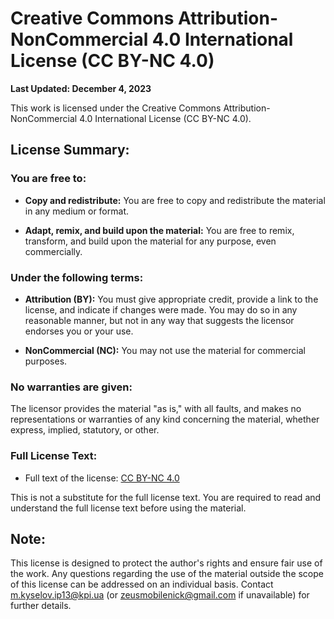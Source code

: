 # Creative Commons Attribution-NonCommercial 4.0 International License (CC BY-NC 4.0)

**Last Updated: December 4, 2023**

This work is licensed under the Creative Commons Attribution-NonCommercial 4.0 International License (CC BY-NC 4.0).

## License Summary:

### You are free to:

- **Copy and redistribute:** You are free to copy and redistribute the material in any medium or format.

- **Adapt, remix, and build upon the material:** You are free to remix, transform, and build upon the material for any purpose, even commercially.

### Under the following terms:

- **Attribution (BY):** You must give appropriate credit, provide a link to the license, and indicate if changes were made. You may do so in any reasonable manner, but not in any way that suggests the licensor endorses you or your use.

- **NonCommercial (NC):** You may not use the material for commercial purposes.

### No warranties are given:

The licensor provides the material "as is," with all faults, and makes no representations or warranties of any kind concerning the material, whether express, implied, statutory, or other.

### Full License Text:

- Full text of the license: [CC BY-NC 4.0](https://creativecommons.org/licenses/by-nc/4.0/legalcode)

This is not a substitute for the full license text. You are required to read and understand the full license text before using the material.

## Note:

This license is designed to protect the author's rights and ensure fair use of the work. Any questions regarding the use of the material outside the scope of this license can be addressed on an individual basis. Contact m.kyselov.ip13@kpi.ua (or zeusmobilenick@gmail.com if unavailable) for further details.
